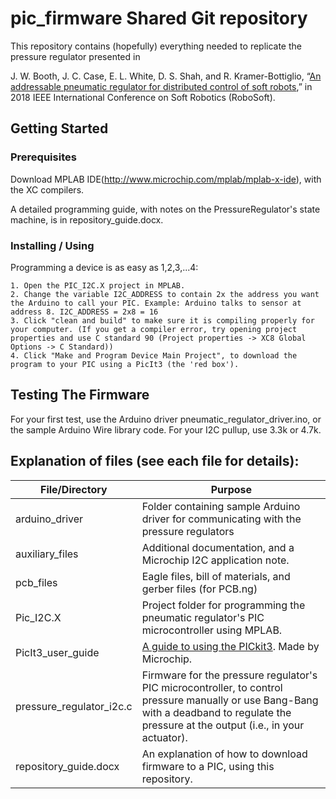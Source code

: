 # pic_firmware Shared Git repository
This repository contains (hopefully) everything needed to replicate the pressure regulator presented in

J. W. Booth, J. C. Case, E. L. White, D. S. Shah, and R. Kramer-Bottiglio, “[An addressable pneumatic regulator for distributed control of soft robots](10.1109/ROBOSOFT.2018.8404892),” in 2018 IEEE International Conference on Soft Robotics (RoboSoft).


## Getting Started

### Prerequisites

Download MPLAB IDE(http://www.microchip.com/mplab/mplab-x-ide), with the XC compilers.

A detailed programming guide, with notes on the PressureRegulator's state machine, is in repository_guide.docx.

### Installing / Using
Programming a device is as easy as 1,2,3,...4:
```
1. Open the PIC_I2C.X project in MPLAB.
2. Change the variable I2C_ADDRESS to contain 2x the address you want the Arduino to call your PIC. Example: Arduino talks to sensor at address 8. I2C_ADDRESS = 2x8 = 16
3. Click "clean and build" to make sure it is compiling properly for your computer. (If you get a compiler error, try opening project properties and use C standard 90 (Project properties -> XC8 Global Options -> C Standard))
4. Click "Make and Program Device Main Project", to download the program to your PIC using a PicIt3 (the 'red box').
```

## Testing The Firmware

For your first test, use the Arduino driver pneumatic_regulator_driver.ino, or the sample Arduino Wire library code. For your I2C pullup, use 3.3k or 4.7k.

## Explanation of files (see each file for details):

File/Directory |  Purpose |
----- | --------- |
arduino_driver | Folder containing sample Arduino driver for communicating with the pressure regulators
auxiliary_files | Additional documentation, and a Microchip I2C application note.
pcb_files | Eagle files, bill of materials, and gerber files (for PCB.ng)
Pic_I2C.X | Project folder for programming the pneumatic regulator's PIC microcontroller using MPLAB.
PicIt3_user_guide | [A guide to using the PICkit3](http://ww1.microchip.com/downloads/en/DeviceDoc/50002010B.pdf). Made by Microchip.
pressure_regulator_i2c.c | Firmware for the pressure regulator's PIC microcontroller, to control pressure manually or use Bang-Bang with a deadband to regulate the pressure at the output (i.e., in your actuator).
repository_guide.docx | An explanation of how to download firmware to a PIC, using this repository. 

